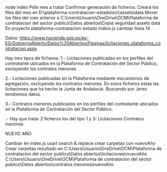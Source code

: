 node index
Pide mes a tratar
Confirmar generación de ficheros.
Creará los files del mes en D:\plataforma-contratacion-estado\src\assets\data
Mover los files del mes anterior a C:\Users\Usuario\OneDrive\OCM\Plataforma de contratacion del sector publico\Datos abiertos\Copia seguridad assets data
En proyecto plataforma-contratacion-estado indice.js cambiar linea 14

Datos:
https://www.hacienda.gob.es/es-ES/GobiernoAbierto/Datos%20Abiertos/Paginas/licitaciones_plataforma_contratacion.aspx

Hay tres tipos de ficheros:
1.- ​Licitaciones publicadas en los perfiles del contratante ubicados en la Plataforma de Contratación del Sector Público, excluyendo los contratos menores.

2.- Licitaciones publicadas en la Plataforma mediante mecanismos de agregación, excluyendo los contratos menores.
En estos ficheros estas las licitaciones que ha hecho la Junta de Andalucía. Buscando por Jerez tendremos datos.

3.- Contratos menores publicados en los perfiles del contratante ubicados en la Plataforma de Contratación del Sector Público.

.- Hay que tratar 2 ficheros los del tipo 1 y 3:
Licitaciones
Contratos menores.



NUEVO AÑO

Cambiar en index.js
usart search & replace 
crear carpetas con nuevoAño
Crear carpetas resultado en 
C:\Users\Usuario\OneDrive\OCM\Plataforma de contratacion del sector publico\Datos abiertos\licitaciones\nuevoAño
C:\Users\Usuario\OneDrive\OCM\Plataforma de contratacion del sector publico\Datos abiertos\contratos menores\nuevoAño